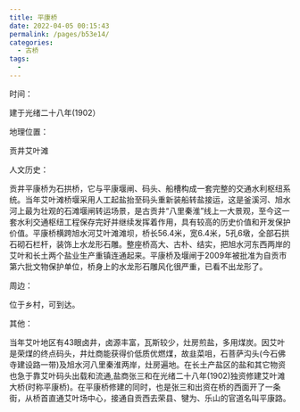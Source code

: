 ```yaml
---
title: 平康桥
date: 2022-04-05 00:15:43
permalink: /pages/b53e14/
categories:
  - 古桥
tags:
  - 
---
```

时间：

建于光绪二十八年(1902）

地理位置：

贡井艾叶滩

人文历史：

贡井平康桥为石拱桥，它与平康堰闸、码头、船槽构成一套完整的交通水利枢纽系统。当年艾叶滩桥堰采用人工起盐抬至码头重新装船转盐接运，这是釜溪河、旭水河上最为壮观的石滩堰闸转运场景，是古贡井“八里秦淮”线上一大景观，至今这一套水利交通枢纽工程保存完好并继续发挥着作用，具有较高的历史价值和开发保护价值。平康桥横跨旭水河艾叶滩滩坝，桥长56.4米，宽6.4米，5孔6墩，全部石拱石砌石栏杆，装饰上水龙形石雕。整座桥高大、古朴、结实，把旭水河东西两岸的艾叶和长土两个盐业生产重镇连通起来。平康桥及堰闸于2009年被批准为自贡市第六批文物保护单位，桥身上的水龙形石雕风化很严重，已看不出龙形了。

周边：

位于乡村，可到达。

其他：

当年艾叶地区有43眼卤井，卤源丰富，瓦斯较少，灶房煎盐，多用煤炭。因艾叶是荣煤的终点码头，井灶商能获得价低质优燃煤，故韭菜咀，石菩萨沟头(今石佛寺建设路一带)及旭水河八里秦淮两岸，灶房遍地。在长土产盐区的盐和其它物资也急于靠艾叶码头出载和流通,盐商张三和在光绪二十八年(1902)独资修建艾叶滩大桥(时称平康桥)。在平康桥修建的同时，也是张三和出资在桥的西面开了一条街，从桥首直通艾叶场中心，接通自贡西去荣县、犍为、乐山的官道名叫平康路。
